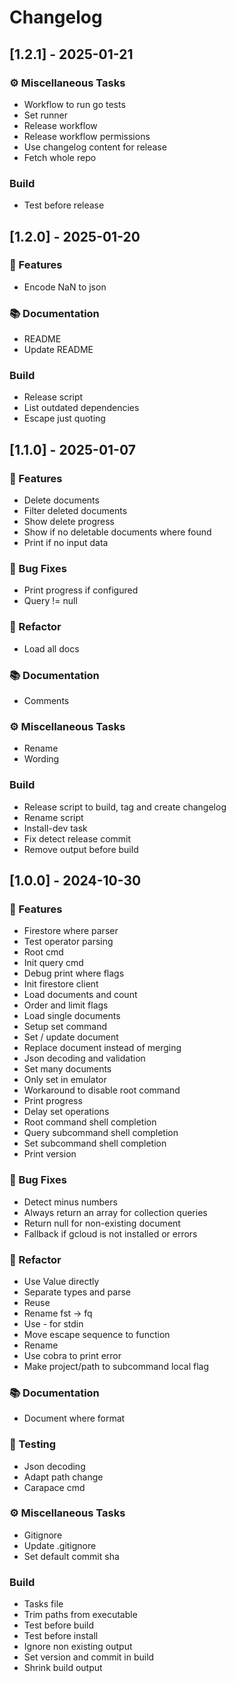 # Changelog

## [1.2.1] - 2025-01-21

### ⚙️ Miscellaneous Tasks

- Workflow to run go tests
- Set runner
- Release workflow
- Release workflow permissions
- Use changelog content for release
- Fetch whole repo

### Build

- Test before release

## [1.2.0] - 2025-01-20

### 🚀 Features

- Encode NaN to json

### 📚 Documentation

- README
- Update README

### Build

- Release script
- List outdated dependencies
- Escape just quoting

## [1.1.0] - 2025-01-07

### 🚀 Features

- Delete documents
- Filter deleted documents
- Show delete progress
- Show if no deletable documents where found
- Print if no input data

### 🐛 Bug Fixes

- Print progress if configured
- Query != null

### 🚜 Refactor

- Load all docs

### 📚 Documentation

- Comments

### ⚙️ Miscellaneous Tasks

- Rename
- Wording

### Build

- Release script to build, tag and create changelog
- Rename script
- Install-dev task
- Fix detect release commit
- Remove output before build

## [1.0.0] - 2024-10-30

### 🚀 Features

- Firestore where parser
- Test operator parsing
- Root cmd
- Init query cmd
- Debug print where flags
- Init firestore client
- Load documents and count
- Order and limit flags
- Load single documents
- Setup set command
- Set / update document
- Replace document instead of merging
- Json decoding and validation
- Set many documents
- Only set in emulator
- Workaround to disable root command
- Print progress
- Delay set operations
- Root command shell completion
- Query subcommand shell completion
- Set subcommand shell completion
- Print version

### 🐛 Bug Fixes

- Detect minus numbers
- Always return an array for collection queries
- Return null for non-existing document
- Fallback if gcloud is not installed or errors

### 🚜 Refactor

- Use Value directly
- Separate types and parse
- Reuse
- Rename fst -> fq
- Use - for stdin
- Move escape sequence to function
- Rename
- Use cobra to print error
- Make project/path to subcommand local flag

### 📚 Documentation

- Document where format

### 🧪 Testing

- Json decoding
- Adapt path change
- Carapace cmd

### ⚙️ Miscellaneous Tasks

- Gitignore
- Update .gitignore
- Set default commit sha

### Build

- Tasks file
- Trim paths from executable
- Test before build
- Test before install
- Ignore non existing output
- Set version and commit in build
- Shrink build output


